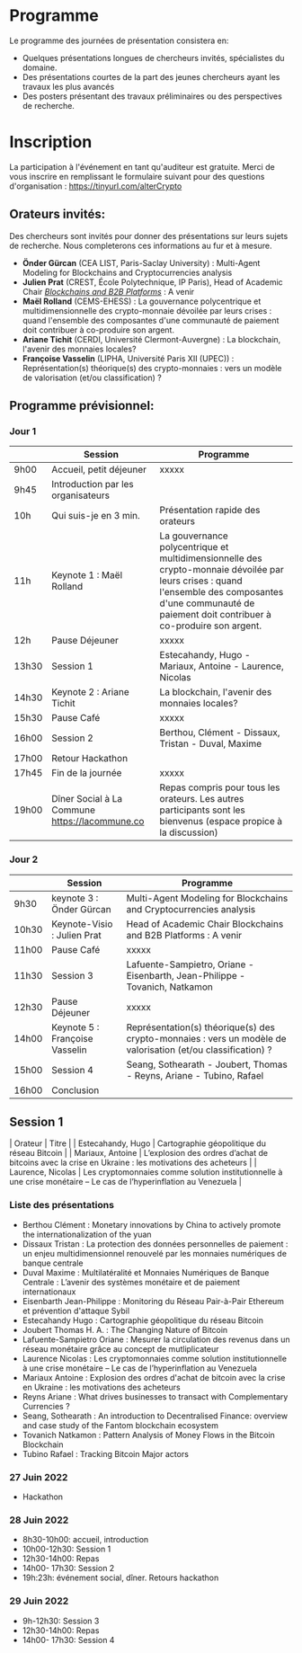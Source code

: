 # Programme 
Le programme des journées de présentation consistera en: 

- Quelques présentations longues de chercheurs invités, spécialistes du domaine.
- Des présentations courtes de la part des jeunes chercheurs ayant les travaux les plus avancés
- Des posters présentant des travaux préliminaires ou des perspectives de recherche.

# Inscription
La participation à l'événement en tant qu'auditeur est gratuite. Merci de vous inscrire en remplissant le formulaire suivant pour des questions d'organisation : https://tinyurl.com/alterCrypto

## Orateurs invités:
Des chercheurs sont invités pour donner des présentations sur leurs sujets de recherche. Nous completerons ces informations au fur et à mesure.
- **Önder Gürcan** (CEA LIST, Paris-Saclay University) : Multi-Agent Modeling for Blockchains and Cryptocurrencies analysis
- **Julien Prat** (CREST, École Polytechnique, IP Paris), Head of Academic Chair [*Blockchains and B2B Platforms*](https://blockchain-chair.io/) : A venir
- **Maël Rolland** (CEMS-EHESS) : La gouvernance polycentrique et multidimensionnelle des crypto-monnaie dévoilée par leurs crises : quand l'ensemble des composantes d'une communauté de paiement doit contribuer à co-produire son argent.
- **Ariane Tichit** (CERDI, Université Clermont-Auvergne) : La blockchain, l'avenir des monnaies locales?
- **Françoise Vasselin** (LIPHA, Université Paris XII (UPEC)) : Représentation(s) théorique(s) des crypto-monnaies : vers un modèle de valorisation (et/ou classification) ?

## Programme prévisionnel:
### Jour 1

|   | Session                       | Programme                        |                                                                                                                                                                              
|-------|------------------------------------------------|------------------------------------------------------------------------------------------------------------------------------------------------------------------------------------------------------------|
| 9h00  | Accueil, petit déjeuner                        | xxxxx                                                                                                                                                                                                      | 
| 9h45  | Introduction par les organisateurs             |                                                                                                                                                                                                            |  
| 10h   | Qui suis-je en 3 min.                          | Présentation rapide des orateurs                                                                                                                                                                           | 
| 11h   | Keynote 1 : Maël Rolland                       | La gouvernance polycentrique et multidimensionnelle des crypto-monnaie dévoilée par leurs crises : quand l'ensemble des composantes d'une communauté de paiement doit contribuer à co-produire son argent. |   |   |
| 12h   | Pause Déjeuner                                 | xxxxx                                                                                                                                                                                                      |
| 13h30 | Session 1                                      | Estecahandy, Hugo - Mariaux, Antoine - Laurence, Nicolas                                                                                                                                                   |  
| 14h30 | Keynote 2 : Ariane Tichit                      | La blockchain, l'avenir des monnaies locales?                                                                                                                                                              |
| 15h30 | Pause Café                                     | xxxxx                                                                                                                                                                                                      |  
| 16h00 | Session 2                                      | Berthou, Clément - Dissaux, Tristan - Duval, Maxime                                                                                                                                                        | 
| 17h00 | Retour Hackathon                               |                                                                                                                                                                                                            | 
| 17h45 | Fin de la journée                              | xxxxx                                                                                                                                                                                                      |  
| 19h00 | Dîner Social à La Commune https://lacommune.co | Repas compris pour tous les orateurs. Les autres participants sont les bienvenus (espace propice à la discussion)                                                                                          |   |   |

### Jour 2
|   | Session                       | Programme                                                                                                                                                                                                    |
|-------|------------------------------------------------|------------------------------------------------------------------------------------------------------------------------------------------------------------------------------------------------------------|
| 9h30  | keynote 3 : Önder Gürcan       | Multi-Agent Modeling for Blockchains and Cryptocurrencies analysis                                           |   
| 10h30 | Keynote-Visio : Julien Prat    | Head of Academic Chair Blockchains and B2B Platforms : A venir                                               |   
| 11h00 | Pause Café                     | xxxxx                                                                                                        |   
| 11h30   | Session 3                      | Lafuente-Sampietro, Oriane - Eisenbarth, Jean-Philippe - Tovanich, Natkamon                                  | 
| 12h30   | Pause Déjeuner                 | xxxxx                                                                                                        | 
| 14h00 | Keynote 5 : Françoise Vasselin | Représentation(s) théorique(s) des crypto-monnaies : vers un modèle de valorisation (et/ou classification) ? |  
| 15h00 | Session 4                      | Seang, Sothearath - Joubert, Thomas - Reyns, Ariane - Tubino, Rafael                                         |   
| 16h00 | Conclusion                     |     

## Session 1
| Orateur | Titre |
| Estecahandy, Hugo | Cartographie géopolitique du réseau Bitcoin                                                                        | 
| Mariaux, Antoine  | L’explosion des ordres d’achat de bitcoins avec la crise en Ukraine : les motivations des acheteurs                | 
| Laurence, Nicolas | Les cryptomonnaies comme solution institutionnelle à une crise monétaire – Le cas de l’hyperinflation au Venezuela |


### Liste des présentations
* Berthou Clément : Monetary innovations by China to actively promote the internationalization of the yuan
* Dissaux Tristan : La protection des données personnelles de paiement : un enjeu multidimensionnel renouvelé par les monnaies numériques de banque centrale
* Duval Maxime : Multilatéralité et Monnaies Numériques de Banque Centrale : L’avenir des systèmes monétaire et de paiement internationaux
* Eisenbarth Jean-Philippe : Monitoring du Réseau Pair-à-Pair Ethereum et prévention d'attaque Sybil
* Estecahandy Hugo : Cartographie géopolitique du réseau Bitcoin
* Joubert Thomas H. A. : The Changing Nature of Bitcoin
* Lafuente-Sampietro Oriane  : Mesurer la circulation des revenus dans un réseau monétaire grâce au concept de mutliplicateur
* Laurence Nicolas : Les cryptomonnaies comme solution institutionnelle à une crise monétaire – Le cas de l’hyperinflation au Venezuela
* Mariaux Antoine : Explosion des ordres d'achat de bitcoin avec la crise en Ukraine : les motivations des acheteurs
* Reyns Ariane : What drives businesses to transact with Complementary Currencies ?
* Seang, Sothearath : An introduction to Decentralised Finance: overview and case study of the Fantom blockchain ecosystem
* Tovanich Natkamon : Pattern Analysis of Money Flows in the Bitcoin Blockchain
* Tubino Rafael : Tracking Bitcoin Major actors

### 27 Juin 2022
- Hackathon

### 28 Juin 2022 
- 8h30-10h00: accueil, introduction
- 10h00-12h30: Session 1
- 12h30-14h00: Repas
- 14h00- 17h30: Session 2
- 19h:23h: événement social, dîner. Retours hackathon

### 29 Juin 2022

- 9h-12h30: Session 3
- 12h30-14h00: Repas
- 14h00- 17h30: Session 4
